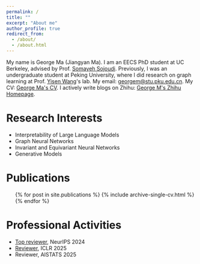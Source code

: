 ```yaml
---
permalink: /
title: ""
excerpt: "About me"
author_profile: true
redirect_from: 
  - /about/
  - /about.html
---
```


My name is George Ma (Jiangyan Ma). I am an EECS PhD student at UC Berkeley, advised by Prof. [Somayeh Sojoudi](https://people.eecs.berkeley.edu/~sojoudi/). Previously, I was an undergraduate student at Peking University, where I did research on graph learning at Prof. [Yisen Wang](https://yisenwang.github.io/)'s lab. My email: [georgem@stu.pku.edu.cn](mailto:georgem@stu.pku.edu.cn). My CV: [George Ma's CV](https://georgemlp.github.io/cv). I actively write blogs on Zhihu: [George M's Zhihu Homepage](https://www.zhihu.com/people/george-m-55/posts).

Research Interests
======

- Interpretability of Large Language Models
- Graph Neural Networks
- Invariant and Equivariant Neural Networks
- Generative Models

Publications
======
  <ul>{% for post in site.publications %}
    {% include archive-single-cv.html %}
  {% endfor %}</ul>

Professional Activities
======
- [Top reviewer](https://neurips.cc/Conferences/2024/ProgramCommittee), NeurIPS 2024
- [Reviewer](https://iclr.cc/Conferences/2025/Reviewers), ICLR 2025
- Reviewer, AISTATS 2025
